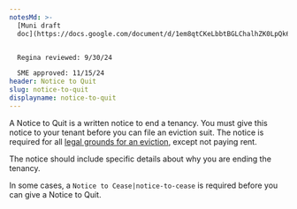 ```yaml
---
notesMd: >-
  [Muni draft
  doc](https://docs.google.com/document/d/1em8qtCKeLbbtBGLChalhZK0LpQk6w4sS3YA2ifoMgok/edit)


  Regina reviewed: 9/30/24

  SME approved: 11/15/24
header: Notice to Quit
slug: notice-to-quit
displayname: notice-to-quit
---
```

A Notice to Quit is a written notice to end a tenancy. You must give this notice to your tenant before you can file an eviction suit. The notice is required for all [legal grounds for an eviction](https://www.nj.gov/dca/divisions/codes/publications/pdf_lti/grnds_for_evicti_bulltin.pdf), except not paying rent. 

The notice should include specific details about why you are ending the tenancy.

In some cases, a `Notice to Cease|notice-to-cease` is required before you can give a Notice to Quit.